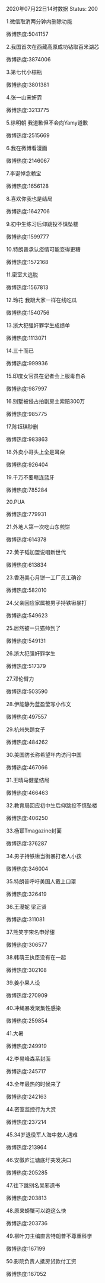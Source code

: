 2020年07月22日14时数据
Status: 200

1.微信取消两分钟内删除功能

微博热度:5041157

2.我国首次在西藏高原成功钻取百米湖芯

微博热度:3874006

3.第七代小棕瓶

微博热度:3801381

4.张一山宋妍霏

微博热度:3213775

5.徐明朝 我道歉但不会向Yamy道歉

微博热度:2515669

6.我在微博看漫画

微博热度:2146067

7.李诞悼念赖宝

微博热度:1656128

8.喜欢你我也是结局

微博热度:1642706

9.初中生练习后仰跳投不慎坠楼

微博热度:1599777

10.特朗普承认疫情可能变得更糟

微博热度:1572168

11.密室大逃脱

微博热度:1567813

12.玲花 我跟大家一样在线吃瓜

微博热度:1540756

13.浙大犯强奸罪学生成绩单

微博热度:1113071

14.三十而已

微博热度:999936

15.印度女官员在记者会上服毒自杀

微博热度:987997

16.别墅被侵占拍剧房主索赔300万

微博热度:985775

17.陈钰琪秒删

微博热度:983863

18.外卖小哥头上全是耳朵

微博热度:926404

19.千万不要瞎连蓝牙

微博热度:785284

20.PUA

微博热度:779931

21.外地人第一次吃山东煎饼

微博热度:614378

22.黄子韬加盟说唱新世代

微博热度:613834

23.香港美心月饼一工厂员工确诊

微博热度:582010

24.父亲回应家属被男子持铁锹暴打

微博热度:549623

25.居然被一只猫帅到了

微博热度:549131

26.浙大犯强奸罪学生

微博热度:517379

27.邓伦臂力

微博热度:503590

28.伊能静为蓝盈莹写小作文

微博热度:497557

29.杭州失踪女子

微博热度:484262

30.美国防长称希望年内访问中国

微博热度:467066

31.王晴马健星结局

微博热度:466463

32.教育局回应初中生后仰跳投不慎坠楼

微博热度:406250

33.杨幂Tmagazine封面

微博热度:376287

34.男子持铁锹当街暴打老人小孩

微博热度:346004

35.特朗普呼吁美国人戴上口罩

微博热度:326419

36.王漫妮 梁正贤

微博热度:311081

37.熊笑宇宋名申好甜

微博热度:306577

38.韩萌王执臣没有在一起

微博热度:302108

39.姜小果人设

微博热度:270909

40.冲绳暴发聚集性感染

微博热度:259854

41.大暑

微博热度:249919

42.李易峰森系封面

微博热度:245717

43.全年最热的时候来了

微博热度:242163

44.密室监控行为大赏

微博热度:237214

45.34岁退役军人海中救人遇难

微博热度:213964

46.安徽庐江塘底圩突发决口

微博热度:205285

47.往下跳别名吴邪遗书

微博热度:203813

48.原来螃蟹可以跑这么快

微博热度:203736

49.柳叶刀主编直言特朗普不尊重科学

微博热度:167199

50.影院负责人抵房贷款付工资

微博热度:167052

